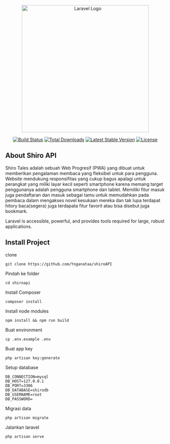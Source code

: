 <p align="center"><a href="https://laravel.com" target="_blank"><img src="https://raw.githubusercontent.com/laravel/art/master/logo-lockup/5%20SVG/2%20CMYK/1%20Full%20Color/laravel-logolockup-cmyk-red.svg" width="400" alt="Laravel Logo"></a></p>

<p align="center">
<a href="https://github.com/laravel/framework/actions"><img src="https://github.com/laravel/framework/workflows/tests/badge.svg" alt="Build Status"></a>
<a href="https://packagist.org/packages/laravel/framework"><img src="https://img.shields.io/packagist/dt/laravel/framework" alt="Total Downloads"></a>
<a href="https://packagist.org/packages/laravel/framework"><img src="https://img.shields.io/packagist/v/laravel/framework" alt="Latest Stable Version"></a>
<a href="https://packagist.org/packages/laravel/framework"><img src="https://img.shields.io/packagist/l/laravel/framework" alt="License"></a>
</p>

## About Shiro API

Shiro Tales adalah sebuah  Web Progresif (PWA) yang dibuat untuk memberikan pengalaman membaca yang fleksibel untuk para pengguna. Website mendukung responsifitas yang cukup bagus apalagi untuk perangkat yang miliki layar kecil seperti smartphone karena memang target penggunanya adalah pengguna smartphone dan tablet. Memiliki fitur masuk juga pendaftaran dan masuk sebagai tamu untuk memudahkan pada pembaca dalam mengakses novel kesukaan mereka dan tak lupa terdapat hitory baca(segera) juga terdapata fitur favorit atau bisa disebut juga bookmark.


Laravel is accessible, powerful, and provides tools required for large, robust applications.

## Install Project
clone
```
git clone https://github.com/Yoganataa/shiroAPI
```
Pindah ke folder
```
cd shiroapi
```

Install Composer
```
composer install
```
Install node modules
```
npm install && npm run build
```
Buat environment
```
cp .env.example .env
```
Buat app key
```
php artisan key:generate
```
Setup database 
```
DB_CONNECTION=mysql
DB_HOST=127.0.0.1
DB_PORT=3306
DB_DATABASE=shirodb
DB_USERNAME=root
DB_PASSWORD=
```
Migrasi data
```
php artisan migrate
```
Jalankan laravel
```
php artisan serve
```